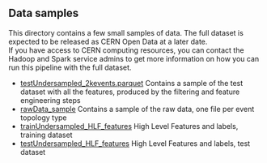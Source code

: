 ## Data samples

This directory contains a few small samples of data. 
The full dataset is expected to be released as CERN Open Data at a later date.    
If you have access to CERN computing resources, you can contact the Hadoop and Spark service admins to get more information on how you can run this pipeline with the full dataset.

- [testUndersampled_2kevents.parquet](testUndersampled_2kevents.parquet) Contains a sample of the test dataset with all the features, produced by the filtering and feature engineering steps
- [rawData_sample](rawData_sample) Contains a sample of the raw data, one file per event topology type
- [trainUndersampled_HLF_features](trainUndersampled_HLF_features) High Level Features and labels, training dataset
- [testUndersampled_HLF_features](testUndersampled_HLF_features) High Level Features and labels, test dataset
